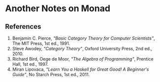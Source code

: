 # Another Notes on Monad

##  References
1. Benjamin C. Pierce, _"Basic Category Theory for Computer Scientists"_, The MIT Press, 1st ed., 1991.
1. Steve Awodey, _"Category Theory"_, Oxford University Press, 2nd ed., 2010.
1. Richard Bird, Oege de Moor, _"The Algebra of Programming"_, Prentice Hall, 1st ed., 1997.
1. Miran Lipovaca, _"Learn You a Haskell for Great Good! A Beginner's Guide"_, No Starch Press, 1st ed., 2011.

